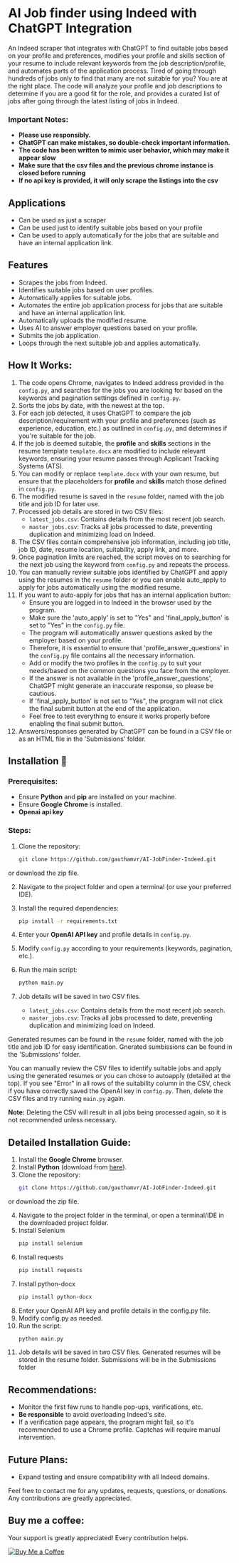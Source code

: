 # AI Job finder using Indeed with ChatGPT Integration

An Indeed scraper that integrates with ChatGPT to find suitable jobs based on your profile and preferences, modifies your profile and skills section of your resume to include relevant keywords from the job description/profile, and automates parts of the application process. 
Tired of going through hundreds of jobs only to find that many are not suitable for you? You are at the right place. The code will analyze your profile and job descriptions to determine if you are a good fit for the role, and provides a curated list of jobs after going through the latest listing of jobs in Indeed.

### Important Notes:
- **Please use responsibly.**
- **ChatGPT can make mistakes, so double-check important information.**
- **The code has been written to mimic user behavior, which may make it appear slow**
- **Make sure that the csv files and the previous chrome instance is closed before running**
- **If no api key is provided, it will only scrape the listings into the csv**

## Applications

- Can be used as just a scraper
- Can be used just to identify suitable jobs based on your profile
- Can be used to apply automatically for the jobs that are suitable and have an internal application link.

## Features

- Scrapes the jobs from Indeed.
- Identifies suitable jobs based on user profiles.
- Automatically applies for suitable jobs.
- Automates the entire job application process for jobs that are suitable and have an internal application link.
- Automatically uploads the modified resume.
- Uses AI to answer employer questions based on your profile.
- Submits the job application.
- Loops through the next suitable job and applies automatically.


## How It Works:

1. The code opens Chrome, navigates to Indeed address provided in the `config.py`, and searches for the jobs you are looking for based on the keywords and pagination settings defined in `config.py`.
2. Sorts the jobs by date, with the newest at the top.
3. For each job detected, it uses ChatGPT to compare the job description/requirement with your profile and preferences (such as experience, education, etc.) as outlined in `config.py`, and determines if you're suitable for the job.
4. If the job is deemed suitable, the **profile** and **skills** sections in the resume template `template.docx` are modified to include relevant keywords, ensuring your resume passes through Applicant Tracking Systems (ATS).
5. You can modify or replace `template.docx` with your own resume, but ensure that the placeholders for **profile** and **skills** match those defined in `config.py`.
6. The modified resume is saved in the `resume` folder, named with the job title and job ID for later use.
7. Processed job details are stored in two CSV files:
   - `latest_jobs.csv`: Contains details from the most recent job search.
   - `master_jobs.csv`: Tracks all jobs processed to date, preventing duplication and minimizing load on Indeed.
8. The CSV files contain comprehensive job information, including job title, job ID, date, resume location, suitability, apply link, and more.
9. Once pagination limits are reached, the script moves on to searching for the next job using the keyword from `config.py` and repeats the process.
10. You can manually review suitable jobs identified by ChatGPT and apply using the resumes in the `resume` folder  or you can enable auto_apply to apply for jobs automatically using the modified resume.
11. If you want to auto-apply for jobs that has an internal application button:
       - Ensure you are logged in to Indeed in the browser used by the program.
       - Make sure the 'auto_apply' is set to "Yes" and 'final_apply_button' is set to "Yes" in the `config.py` file.
       - The program will automatically answer questions asked by the employer based on your profile.
       - Therefore, it is essential to ensure that 'profile_answer_questions' in the `config.py` file contains all the necessary information.
       - Add or modify the two profiles in the `config.py` to suit your needs/based on the common questions you face from the employer.
       - If the answer is not available in the 'profile_answer_questions', ChatGPT might generate an inaccurate response, so please be cautious.
       - If 'final_apply_button' is not set to "Yes", the program will not click the final submit button at the end of the application.
       - Feel free to test everything to ensure it works properly before enabling the final submit button.
12. Answers/responses generated by ChatGPT can be found in a CSV file or as an HTML file in the 'Submissions' folder.

## Installation 🔌

### Prerequisites:
- Ensure **Python** and **pip** are installed on your machine.
- Ensure **Google Chrome** is installed.
- **Openai api key**

### Steps:
1. Clone the repository:
   ```bash
   git clone https://github.com/gauthamvr/AI-JobFinder-Indeed.git
or download the zip file.

2. Navigate to the project folder and open a terminal (or use your preferred IDE).

3. Install the required dependencies:
   ```bash
   pip install -r requirements.txt
4. Enter your **OpenAI API key** and profile details in `config.py`.

5. Modify `config.py` according to your requirements (keywords, pagination, etc.).

6. Run the main script:
   ```bash
   python main.py

7. Job details will be saved in two CSV files.
  
   - `latest_jobs.csv`: Contains details from the most recent job search.
   - `master_jobs.csv`: Tracks all jobs processed to date, preventing duplication and minimizing load on Indeed.

Generated resumes can be found in the `resume` folder, named with the job title and job ID for easy identification. Gnerated sumbissions can be found in the 'Submissions' folder.

You can manually review the CSV files to identify suitable jobs and apply using the generated resumes or you can chose to autoapply (detailed at the top).
If you see "Error" in all rows of the suitability column in the CSV, check if you have correctly saved the OpenAI key in `config.py`. Then, delete the CSV files and try running `main.py` again.

**Note:** Deleting the CSV will result in all jobs being processed again, so it is not recommended unless necessary.








## Detailed Installation Guide:

1. Install the **Google Chrome** browser.
2. Install **Python** (download from [here](https://www.python.org/downloads/)).
3. Clone the repository:
   ```bash
   git clone https://github.com/gauthamvr/AI-JobFinder-Indeed.git
or download the zip file.

4. Navigate to the project folder in the terminal, or open a terminal/IDE in the downloaded project folder.
5. Install Selenium
   ```bash
   pip install selenium
6. Install requests
   ```bash
   pip install requests
7. Install python-docx
   ```bash
   pip install python-docx
8. Enter your OpenAI API key and profile details in the config.py file.
9. Modify config.py as needed.
1. Run the script:
   ```bash
   python main.py

11. Job details will be saved in two CSV files. Generated resumes will be stored in the resume folder. Submissions will be in the Submissions folder



## Recommendations:

- Monitor the first few runs to handle pop-ups, verifications, etc.
- **Be responsible** to avoid overloading Indeed's site.
- If a verification page appears, the program might fail, so it's recommended to use a Chrome profile. Captchas will require manual intervention.



## Future Plans:

- Expand testing and ensure compatibility with all Indeed domains.


Feel free to contact me for any updates, requests, questions, or donations. Any contributions are greatly appreciated.


## Buy me a coffee:
Your support is greatly appreciated! Every contribution helps.

[![Buy Me a Coffee](https://img.shields.io/badge/Buy%20Me%20a%20Coffee-donate-yellow)](https://buymeacoffee.com/gauthamvr)



    
